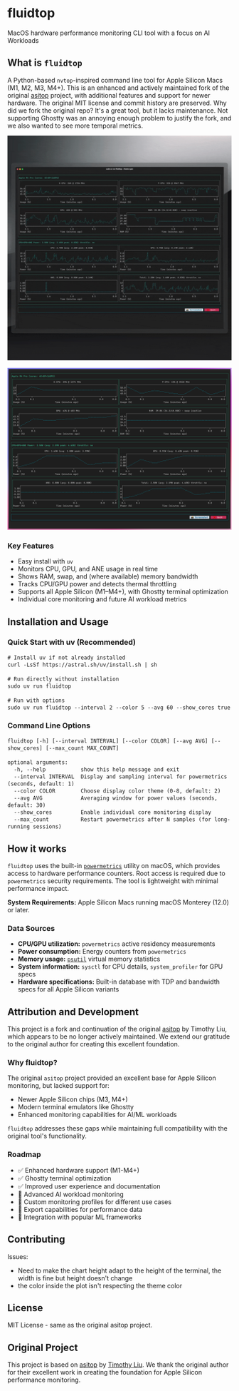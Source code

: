 # fluidtop 

MacOS hardware performance monitoring CLI tool with a focus on AI Workloads

## What is `fluidtop`

A Python-based `nvtop`-inspired command line tool for Apple Silicon Macs (M1, M2, M3, M4+). This is an enhanced and actively maintained fork of the original [asitop](https://github.com/tlkh/asitop) project, with additional features and support for newer hardware. The original MIT license and commit history are preserved. Why did we fork the original repo? It's a great tool, but it lacks maintenance. Not supporting Ghostty was an annoying enough problem to justify the fork, and we also wanted to see more temporal metrics.

![View animated demo (GIF)](images/live.gif)

![View static screenshot (PNG)](images/pic.png)

### Key Features

* Easy install with `uv`
* Monitors CPU, GPU, and ANE usage in real time
* Shows RAM, swap, and (where available) memory bandwidth
* Tracks CPU/GPU power and detects thermal throttling
* Supports all Apple Silicon (M1–M4+), with Ghostty terminal optimization
* Individual core monitoring and future AI workload metrics

## Installation and Usage

### Quick Start with uv (Recommended)

```shell
# Install uv if not already installed
curl -LsSf https://astral.sh/uv/install.sh | sh

# Run directly without installation
sudo uv run fluidtop

# Run with options
sudo uv run fluidtop --interval 2 --color 5 --avg 60 --show_cores true
```


### Command Line Options

```shell
fluidtop [-h] [--interval INTERVAL] [--color COLOR] [--avg AVG] [--show_cores] [--max_count MAX_COUNT]

optional arguments:
  -h, --help           show this help message and exit
  --interval INTERVAL  Display and sampling interval for powermetrics (seconds, default: 1)
  --color COLOR        Choose display color theme (0-8, default: 2)
  --avg AVG            Averaging window for power values (seconds, default: 30)
  --show_cores         Enable individual core monitoring display
  --max_count          Restart powermetrics after N samples (for long-running sessions)
```

## How it works

`fluidtop` uses the built-in [`powermetrics`](https://www.unix.com/man-page/osx/1/powermetrics/) utility on macOS, which provides access to hardware performance counters. Root access is required due to `powermetrics` security requirements. The tool is lightweight with minimal performance impact.

**System Requirements:** Apple Silicon Macs running macOS Monterey (12.0) or later.

### Data Sources

* **CPU/GPU utilization:** `powermetrics` active residency measurements
* **Power consumption:** Energy counters from `powermetrics`
* **Memory usage:** [`psutil`](https://github.com/giampaolo/psutil) virtual memory statistics
* **System information:** `sysctl` for CPU details, `system_profiler` for GPU specs
* **Hardware specifications:** Built-in database with TDP and bandwidth specs for all Apple Silicon variants

## Attribution and Development

This project is a fork and continuation of the original [asitop](https://github.com/tlkh/asitop) by Timothy Liu, which appears to be no longer actively maintained. We extend our gratitude to the original author for creating this excellent foundation.

### Why fluidtop?

The original `asitop` project provided an excellent base for Apple Silicon monitoring, but lacked support for:
- Newer Apple Silicon chips (M3, M4+)
- Modern terminal emulators like Ghostty
- Enhanced monitoring capabilities for AI/ML workloads

`fluidtop` addresses these gaps while maintaining full compatibility with the original tool's functionality.

### Roadmap

- ✅ Enhanced hardware support (M1-M4+)
- ✅ Ghostty terminal optimization
- ✅ Improved user experience and documentation
- 🔄 Advanced AI workload monitoring
- 🔄 Custom monitoring profiles for different use cases
- 🔄 Export capabilities for performance data
- 🔄 Integration with popular ML frameworks

## Contributing

Issues:

- Need to make the chart height adapt to the height of the terminal, the width is fine but height doesn't change
- the color inside the plot isn't respecting the theme color


## License

MIT License - same as the original asitop project.

## Original Project

This project is based on [asitop](https://github.com/tlkh/asitop) by [Timothy Liu](https://github.com/tlkh). We thank the original author for their excellent work in creating the foundation for Apple Silicon performance monitoring.